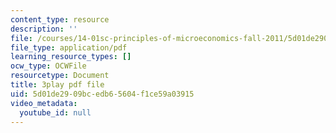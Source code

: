 ```yaml
---
content_type: resource
description: ''
file: /courses/14-01sc-principles-of-microeconomics-fall-2011/5d01de2909bcedb65604f1ce59a03915_MfoAkzgpaoQ.pdf
file_type: application/pdf
learning_resource_types: []
ocw_type: OCWFile
resourcetype: Document
title: 3play pdf file
uid: 5d01de29-09bc-edb6-5604-f1ce59a03915
video_metadata:
  youtube_id: null
---
```

